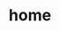 ---
title: home
layout: index.hbs
contacts:
- link: mailto:georgiou.christos@outlook.com
  label: email
  icon: far fa-envelope
- link: http://github.com/christosgeorgiou
  label: github
  icon: fab fa-github
- link: skype:christos.georgiou.?add
  label: skype
  icon: fab fa-skype
- link: http://gr.linkedin.com/in/christosgeorgiou2/
  label: linkedin
  icon: fab fa-linkedin
- link: http://twitter.com/chrisgeorgiou
  label: twitter
  icon: fab fa-twitter
- link: https://keybase.io/georgiou
  label: keybase
  icon: fab fa-keybase
- link: http://facebook.com/christosgeorgiou
  label: facebook
  icon: fab fa-facebook
technologies:
- icon: javascript-plain
  label: Javascript
  percent: 93
- icon: typescript-plain
  label: TypeScript
  percent: 80
- icon: angularjs-plain
  label: Angular 2+
  percent: 93
- icon: ionic-original-wordmark
  label: Ionic 3+
  percent: 88
- icon: bootstrap-plain
  label: Bootstrap 4
  percent: 95
- icon: sass-plain
  label: SCSS
  percent: 90
- icon: dot-net-plain
  label: ".NET / C#"
  percent: 82
- icon: dot-net-plain
  label: MSSQL
  percent: 60
- icon: couchdb-plain
  label: CouchDB
  percent: 45
- icon: nodejs-plain
  label: NodeJS
  percent: 40
websites:
- label: anemflia
  img: "/images/anemflia.png"
  url: https://anemflia.cgeosoft.com
- label: optikanewlook
  img: "/images/optikanewlook.png"
  url: https://optikanewlook.gr
- label: biamak
  img: "/images/biamak.png"
  url: http://biamak.gr
- label: fiorabikes
  img: "/images/fiorabikes.png"
  url: https://fiorabikes.gr
---